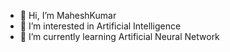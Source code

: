 - 👋 Hi, I’m MaheshKumar
- 👀 I’m interested in Artificial Intelligence
- 🌱 I’m currently learning Artificial Neural Network


<!---
MAKESH5505/MAKESH5505 is a ✨ special ✨ repository because its `README.md` (this file) appears on your GitHub profile.
You can click the Preview link to take a look at your changes.
--->
